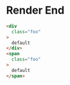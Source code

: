 # Render End
```html
<div
  class="foo"
>
  default
</div>
<span
  class="foo"
>
  default
</span>
```
